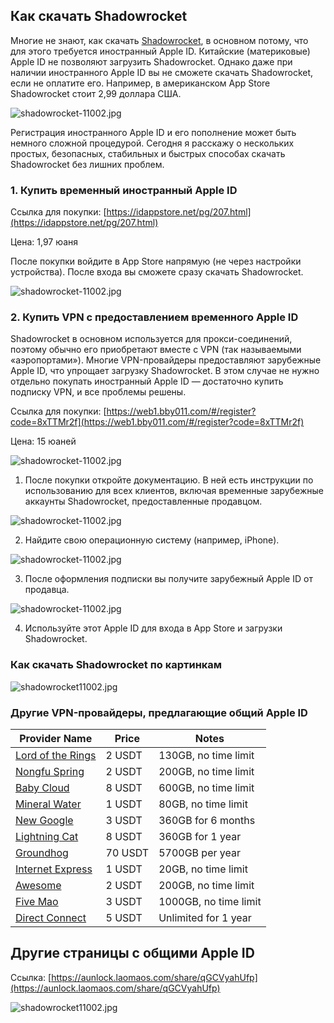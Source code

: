 

## Как скачать Shadowrocket

Многие не знают, как скачать [Shadowrocket](https://shadowrocket.ink/zh), в основном потому, что для этого требуется иностранный Apple ID. Китайские (материковые) Apple ID не позволяют загрузить Shadowrocket. Однако даже при наличии иностранного Apple ID вы не сможете скачать Shadowrocket, если не оплатите его. Например, в американском App Store Shadowrocket стоит 2,99 доллара США.

![shadowrocket-11002.jpg](https://shadowrocket.ink/img/shadowrocket小火箭-11001.jpg)

Регистрация иностранного Apple ID и его пополнение может быть немного сложной процедурой. Сегодня я расскажу о нескольких простых, безопасных, стабильных и быстрых способах скачать Shadowrocket без лишних проблем.

### 1. Купить временный иностранный Apple ID

Ссылка для покупки: [https://idappstore.net/pg/207.html](https://idappstore.net/pg/207.html)

Цена: 1,97 юаня

После покупки войдите в App Store напрямую (не через настройки устройства). После входа вы сможете сразу скачать Shadowrocket.

![shadowrocket-11002.jpg](https://shadowrocket.ink/img/shadowrocket小火箭-11002.jpg)

### 2. Купить VPN с предоставлением временного Apple ID

Shadowrocket в основном используется для прокси-соединений, поэтому обычно его приобретают вместе с VPN (так называемыми «аэропортами»). Многие VPN-провайдеры предоставляют зарубежные Apple ID, что упрощает загрузку Shadowrocket. В этом случае не нужно отдельно покупать иностранный Apple ID — достаточно купить подписку VPN, и все проблемы решены.

Ссылка для покупки: [https://web1.bby011.com/#/register?code=8xTTMr2f](https://web1.bby011.com/#/register?code=8xTTMr2f)

Цена: 15 юаней

![shadowrocket-11002.jpg](https://shadowrocket.ink/img/baobei10001.jpg)

1. После покупки откройте документацию. В ней есть инструкции по использованию для всех клиентов, включая временные зарубежные аккаунты Shadowrocket, предоставленные продавцом.

![shadowrocket-11002.jpg](https://shadowrocket.ink/img/shadowrocket小火箭-11004.jpg)

2. Найдите свою операционную систему (например, iPhone).

![shadowrocket-11002.jpg](https://shadowrocket.ink/img/shadowrocket小火箭-11005.jpg)

3. После оформления подписки вы получите зарубежный Apple ID от продавца.

![shadowrocket-11002.jpg](https://shadowrocket.ink/img/shadowrocket小火箭-11006.jpg)

4. Используйте этот Apple ID для входа в App Store и загрузки Shadowrocket.

### Как скачать Shadowrocket по картинкам

![shadowrocket11002.jpg](https://shadowrocket.ink/img/shadowrocket11002.jpg)

### Другие VPN-провайдеры, предлагающие общий Apple ID

| Provider Name                                                              | Price  | Notes                 |
| -------------------------------------------------------------------------- | ------ | --------------------- |
| [Lord of the Rings](https://www.mojie.me/#/register?code=BpCuERz0)         | 2 USDT    | 130GB, no time limit  |
| [Nongfu Spring](https://www.nfsq.us/#/register?code=i1fXTMYk)              | 2 USDT    | 200GB, no time limit  |
| [Baby Cloud](https://web1.bby011.com/#/register?code=8xTTMr2f)             | 8 USDT    | 600GB, no time limit  |
| [Mineral Water](https://5ldpe1hbmgj4ryv9.600mlt.cc/register?code=noYz548c) | 1 USDT    | 80GB, no time limit   |
| [New Google](https://xingoogle0.cc/auth/register?code=in46IT)              | 3 USDT    | 360GB for 6 months    |
| [Lightning Cat](https://webinv02.sc-aff.cc/auth/register?code=ZqlwT1UL)    | 8 USDT    | 360GB for 1 year      |
| [Groundhog](https://tuboshu.io/auth/register?code=6ulsZW)                  | 70 USDT   | 5700GB per year       |
| [Internet Express](https://wjkc66.vip?c=REZUOC)                            | 1 USDT     | 20GB, no time limit   |
| [Awesome](https://6.66jc.top/#/login?code=sT9kLfc6)                        | 2 USDT    | 200GB, no time limit  |
| [Five Mao](https://www.freebb.me/#/register?code=HNjWYnFT)                 | 3 USDT    | 1000GB, no time limit |
| [Direct Connect](https://bnb.lat/buy/3)                                    | 5 USDT | Unlimited for 1 year  |

## Другие страницы с общими Apple ID

Ссылка: [https://aunlock.laomaos.com/share/qGCVyahUfp](https://aunlock.laomaos.com/share/qGCVyahUfp)

![shadowrocket11002.jpg](https://shadowrocket.ink/img/baobei10002.jpg)



